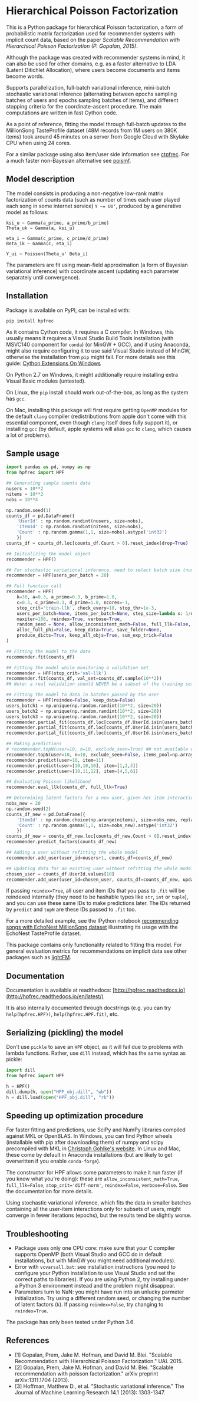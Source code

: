 # Hierarchical Poisson Factorization

This is a Python package for hierarchical Poisson factorization, a form of probabilistic matrix factorization used for recommender systems with implicit count data, based on the paper _Scalable Recommendation with Hierarchical Poisson Factorization (P. Gopalan, 2015)_.

Although the package was created with recommender systems in mind, it can also be used for other domains, e.g. as a faster alternative to LDA (Latent Ditichlet Allocation), where users become documents and items become words.

Supports parallelization, full-batch variational inference, mini-batch stochastic variational inference (alternating between epochs sampling batches of users and epochs sampling batches of items), and different stopping criteria for the coordinate-ascent procedure. The main computations are written in fast Cython code.

As a point of reference, fitting the model through full-batch updates to the MillionSong TasteProfile dataset (48M records from 1M users on 380K items) took around 45 minutes on a server from Google Cloud with Skylake CPU when using 24 cores.

For a similar package using also item/user side information see [ctpfrec](https://github.com/david-cortes/ctpfrec). For a much faster non-Bayesian alternative see [poismf](https://github.com/david-cortes/poismf).

## Model description

The model consists in producing a non-negative low-rank matrix factorization of counts data (such as number of times each user played each song in some internet service) `Y ~= UV'`, produced by a generative model as follows:
```
ksi_u ~ Gamma(a_prime, a_prime/b_prime)
Theta_uk ~ Gamma(a, ksi_u)

eta_i ~ Gamma(c_prime, c_prime/d_prime)
Beta_ik ~ Gamma(c, eta_i)

Y_ui ~ Poisson(Theta_u' Beta_i)
```
The parameters are fit using mean-field approximation (a form of Bayesian variational inference) with coordinate ascent (updating each parameter separately until convergence).

## Installation

Package is available on PyPI, can be installed with:

```
pip install hpfrec
```

As it contains Cython code, it requires a C compiler. In Windows, this usually means it requires a Visual Studio Build Tools installation (with MSVC140 component for `conda`) (or MinGW + GCC), and if using Anaconda, might also require configuring it to use said Visual Studio instead of MinGW, otherwise the installation from `pip` might fail. For more details see this guide:
[Cython Extensions On Windows](https://github.com/cython/cython/wiki/CythonExtensionsOnWindows)

On Python 2.7 on Windows, it might additionally require installing extra Visual Basic modules (untested).

On Linux, the `pip` install should work out-of-the-box, as long as the system has `gcc`.

On Mac, installing this package will first require getting `OpenMP` modules for the default `clang` compiler (redistributions from apple don't come with this essential component, even though `clang` itself does fully support it), or installing `gcc` (by default, apple systems will alias `gcc` to `clang`, which causes a lot of problems).

## Sample usage

```python
import pandas as pd, numpy as np
from hpfrec import HPF

## Generating sample counts data
nusers = 10**2
nitems = 10**2
nobs = 10**4

np.random.seed(1)
counts_df = pd.DataFrame({
	'UserId' : np.random.randint(nusers, size=nobs),
	'ItemId' : np.random.randint(nitems, size=nobs),
	'Count' : np.random.gamma(1,1, size=nobs).astype('int32')
	})
counts_df = counts_df.loc[counts_df.Count > 0].reset_index(drop=True)

## Initializing the model object
recommender = HPF()

## For stochastic variational inference, need to select batch size (number of users)
recommender = HPF(users_per_batch = 20)

## Full function call
recommender = HPF(
	k=30, a=0.3, a_prime=0.3, b_prime=1.0,
	c=0.3, c_prime=0.3, d_prime=1.0, ncores=-1,
	stop_crit='train-llk', check_every=10, stop_thr=1e-3,
	users_per_batch=None, items_per_batch=None, step_size=lambda x: 1/np.sqrt(x+2),
	maxiter=100, reindex=True, verbose=True,
	random_seed = None, allow_inconsistent_math=False, full_llk=False,
	alloc_full_phi=False, keep_data=True, save_folder=None,
	produce_dicts=True, keep_all_objs=True, sum_exp_trick=False
)

## Fitting the model to the data
recommender.fit(counts_df)

## Fitting the model while monitoring a validation set
recommender = HPF(stop_crit='val-llk')
recommender.fit(counts_df, val_set=counts_df.sample(10**2))
## Note: a real validation should NEVER be a subset of the training set

## Fitting the model to data in batches passed by the user
recommender = HPF(reindex=False, keep_data=False)
users_batch1 = np.unique(np.random.randint(10**2, size=20))
users_batch2 = np.unique(np.random.randint(10**2, size=20))
users_batch3 = np.unique(np.random.randint(10**2, size=20))
recommender.partial_fit(counts_df.loc[counts_df.UserId.isin(users_batch1)], nusers=10**2, nitems=10**2)
recommender.partial_fit(counts_df.loc[counts_df.UserId.isin(users_batch2)])
recommender.partial_fit(counts_df.loc[counts_df.UserId.isin(users_batch3)])

## Making predictions
# recommender.topN(user=10, n=10, exclude_seen=True) ## not available when using 'partial_fit'
recommender.topN(user=10, n=10, exclude_seen=False, items_pool=np.array([1,2,3,4]))
recommender.predict(user=10, item=11)
recommender.predict(user=[10,10,10], item=[1,2,3])
recommender.predict(user=[10,11,12], item=[4,5,6])

## Evaluating Poisson likelihood
recommender.eval_llk(counts_df, full_llk=True)

## Determining latent factors for a new user, given her item interactions
nobs_new = 20
np.random.seed(2)
counts_df_new = pd.DataFrame({
	'ItemId' : np.random.choice(np.arange(nitems), size=nobs_new, replace=False),
	'Count' : np.random.gamma(1,1, size=nobs_new).astype('int32')
	})
counts_df_new = counts_df_new.loc[counts_df_new.Count > 0].reset_index(drop=True)
recommender.predict_factors(counts_df_new)

## Adding a user without refitting the whole model
recommender.add_user(user_id=nusers+1, counts_df=counts_df_new)

## Updating data for an existing user without refitting the whole model
chosen_user = counts_df.UserId.values[10]
recommender.add_user(user_id=chosen_user, counts_df=counts_df_new, update_existing=True)
```

If passing `reindex=True`, all user and item IDs that you pass to `.fit` will be reindexed internally (they need to be hashable types like `str`, `int` or `tuple`), and you  can use these same IDs to make predictions later. The IDs returned by `predict` and `topN` are these IDs passed to `.fit` too.

For a more detailed example, see the IPython notebook [recommending songs with EchoNest MillionSong dataset](http://nbviewer.jupyter.org/github/david-cortes/hpfrec/blob/master/example/hpfrec_echonest.ipynb) illustrating its usage with the EchoNest TasteProfile dataset.

This package contains only functionality related to fitting this model. For general evaluation metrics for recommendations on implicit data see other packages such as [lightFM](https://github.com/lyst/lightfm).

## Documentation

Documentation is available at readthedocs: [http://hpfrec.readthedocs.io](http://hpfrec.readthedocs.io/en/latest/)

It is also internally documented through docstrings (e.g. you can try `help(hpfrec.HPF))`, `help(hpfrec.HPF.fit)`, etc.

## Serializing (pickling) the model

Don't use `pickle` to save an `HPF` object, as it will fail due to problems with lambda functions. Rather, use `dill` instead, which has the same syntax as pickle:

```python
import dill
from hpfrec import HPF

h = HPF()
dill.dump(h, open("HPF_obj.dill", "wb"))
h = dill.load(open("HPF_obj.dill", "rb"))
```

## Speeding up optimization procedure

For faster fitting and predictions, use SciPy and NumPy libraries compiled against MKL or OpenBLAS. In Windows, you can find Python wheels (installable with pip after downloading them) of numpy and scipy precompiled with MKL in [Christoph Gohlke's website](https://www.lfd.uci.edu/~gohlke/pythonlibs/). In Linux and Mac, these come by default in Anaconda installations (but are likely to get overwritten if you enable `conda-forge`).

The constructor for HPF allows some parameters to make it run faster (if you know what you're doing): these are `allow_inconsistent_math=True`, `full_llk=False`, `stop_crit='diff-norm'`, `reindex=False`, `verbose=False`. See the documentation for more details.

Using stochastic variational inference, which fits the data in smaller batches containing all the user-item interactions only for subsets of users, might converge in fewer iterations (epochs), but the results tend be slightly worse.

## Troubleshooting

* Package uses only one CPU core: make sure that your C compiler supports OpenMP (both Visual Studio and GCC do in default installations, but with MinGW you might need additional modules).
* Error with `vcvarsall.bat`: see installation instructions (you need to configure your Python installation to use Visual Studio and set the correct paths to libraries). If you are using Python 2, try installing under a Python 3 environment instead and the problem might disappear.
* Parameters turn to NaN: you might have run into an unlucky parmeter initialization. Try using a different random seed, or changing the number of latent factors (`k`). If passing `reindex=False`, try changing to `reindex=True`.

The package has only been tested under Python 3.6.

## References
* [1] Gopalan, Prem, Jake M. Hofman, and David M. Blei. "Scalable Recommendation with Hierarchical Poisson Factorization." UAI. 2015.
* [2] Gopalan, Prem, Jake M. Hofman, and David M. Blei. "Scalable recommendation with poisson factorization." arXiv preprint arXiv:1311.1704 (2013).
* [3] Hoffman, Matthew D., et al. "Stochastic variational inference." The Journal of Machine Learning Research 14.1 (2013): 1303-1347.
